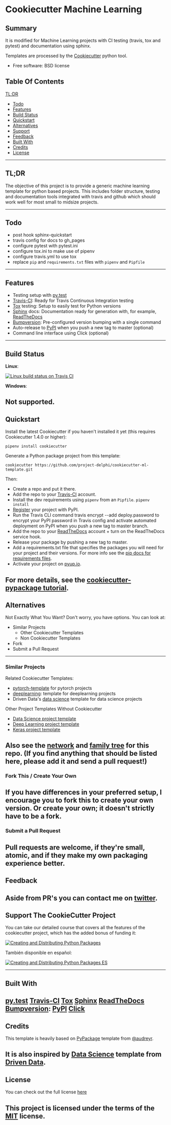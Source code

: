
# Cookiecutter Machine Learning

## Summary 

It is modified for Machine Learning projects
with CI testing (travis, tox and pytest) and documentation using sphinx.

Templates are processed by the 
[Cookiecutter](https://github.com/audreyr/cookiecutter) python tool.  

-   Free software: BSD license

## Table Of Contents

[TL;DR]()

- [Todo]()
- [Features]()
- [Build Status]()
- [Quickstart]()
- [Alternatives]()
- [Support]()
- [Feedback]()
- [Built With]()
- [Credits]()
- [License]()

---

## TL;DR

The objective of this project is to provide a generic machine learning template for python based projects. This includes folder structure, testing and documentation tools integrated with travis and github which should work well for most small to midsize projects.

---

## Todo

-   post hook sphinx-quickstart
-   travis config for docs to gh_pages
-   configure pytest with pytest.ini
-   configure tox.ini to make use of pipenv
-   configure travis.yml to use tox
-   replace `pip` and `requirements.txt` files with `pipenv` and `Pipfile`

---
## Features

-   Testing setup with [py.test](https://docs.pytest.org/en/latest/)
-   [Travis-CI](http://travis-ci.org/): Ready for Travis Continuous
    Integration testing
-   [Tox](http://testrun.org/tox/) testing: Setup to easily test for
    Python versions
-   [Sphinx](http://sphinx-doc.org/) docs: Documentation ready for
    generation with, for example, [ReadTheDocs](https://readthedocs.io/)
-   [Bumpversion](https://github.com/peritus/bumpversion):
    Pre-configured version bumping with a single command
-   Auto-release to [PyPI](https://pypi.python.org/pypi) when you push a
    new tag to master (optional)
-   Command line interface using Click (optional)
---
## Build Status

**Linux**:

[![Linux build status on Travis CI](https://travis-ci.org/project-delphi/cookiecutter-ml-template.svg?branch=master)](https://travis-ci.org/project-delphi/cookiecutter-ml-template)

**Windows**:

Not supported.
---
## Quickstart

Install the latest Cookiecutter if you haven't installed it yet (this
requires Cookiecutter 1.4.0 or higher):

    pipenv install cookiecutter

Generate a Python package project from this template:

    cookiecutter https://github.com/project-delphi/cookiecutter-ml-template.git

Then:

-   Create a repo and put it there.
-   Add the repo to your [Travis-CI](http://travis-ci.org/) account.
-   Install the dev requirements using `pipenv` from an `Pipfile`.
     `pipenv install`
-   [Register](https://packaging.python.org/distributing/#register-your-project)
    your project with PyPI.
-   Run the Travis CLI command travis encrypt --add deploy.password to
    encrypt your PyPI password in Travis config and activate automated
    deployment on PyPI when you push a new tag to master branch.
-   Add the repo to your [ReadTheDocs](https://readthedocs.io/)
    account + turn on the ReadTheDocs service hook.
-   Release your package by pushing a new tag to master.
-   Add a requirements.txt file that specifies the packages you will
    need for your project and their versions. For more info see the [pip
    docs for requirements
    files](https://pip.pypa.io/en/stable/user_guide/#requirements-files).
-   Activate your project on [pyup.io](https://pyup.io/).

For more details, see the [cookiecutter-pypackage
tutorial](https://cookiecutter-pypackage.readthedocs.io/en/latest/tutorial.html).
---
## Alternatives

Not Exactly What You Want? Don't worry, you have options. You can look at:

- Similar Projects
    - Other Cookiecutter Templates
    - Non Cookiecutter Templates
- Fork
- Submit a Pull Request

---
### Similar Projects

Related Cookiecutter Templates:

-   [pytorch-template](https://github.com/victoresque/pytorch-template) for pytorch projects
-   [deeplearning](https://github.com/tdeboissiere/cookiecutter-deeplearning): template for
    deeplearning projects
-   Driven Data's [data science](https://github.com/drivendata/cookiecutter-data-science) template 
    for data science projects

Other Project Templates Without Cookiecutter

-   [Data Science project template](https://github.com/makcedward/ds_project_template)
-   [Deep Learning project template](https://github.com/L1aoXingyu/Deep-Learning-Project-Template)
-   [Keras project template](https://github.com/Ahmkel/Keras-Project-Template) 

Also see the [network](https://github.com/project-delphi/cookiecutter-ml-template/network) and [family tree](https://github.com/project-delphi/cookiecutter-ml-template/network/dependents) for this repo. (If you find 
anything that should be listed here, please add it and send a pull request!)
---
### Fork This / Create Your Own

If you have differences in your preferred setup, I encourage you to fork
this to create your own version. Or create your own; it doesn't strictly
have to be a fork.
---
### Submit a Pull Request

Pull requests are welcome, if they're small, atomic, and if they make my
own packaging experience better.
---
## Feedback

Aside from PR's you can contact me on [twitter](https://twitter.com/ravkalia1).
---
## Support The CookieCutter Project

You can take our detailed course that covers all the features of the cookiecutter project, 
which has the added bonus of funding it:

[![Creating and Distributing Python Packages](https://www.pydanny.com/static/packaging-course.jpg)](https://twoscoopspress.thinkific.com/courses/creating-and-distributing-python-packages-es)

También disponible en español:

[![Creating and Distributing Python Packages ES](https://www.pydanny.com/static/packaging-course-es.jpg)](https://twoscoopspress.thinkific.com/courses/creating-and-distributing-python-packages-es)

---
## Built With

[py.test](https://www.pytest.org)
[Travis-CI](http://travis-ci.org/)
[Tox](http://testrun.org/tox/)
[Sphinx](http://sphinx-doc.org/)
[ReadTheDocs](https://readthedocs.io/)
[Bumpversion](https://github.com/peritus/bumpversion):
[PyPI](https://pypi.python.org/pypi) 
[Click](https://click.palletsprojects.com)
---
## Credits

This template is heavily based on [PyPackage](https://github.com/audreyr/cookiecutter-pypackage)
template from [@audreyr](https://github.com/audreyr).

It is also inspired by [Data Science](https://github.com/drivendata/cookiecutter-data-science) template from [Driven Data](https://github.com/drivendata).
---
## License

You can check out the full license [here](./LICENSE)

This project is licensed under the terms of the [MIT](https://choosealicense.com/licenses/mit/) license.
---
